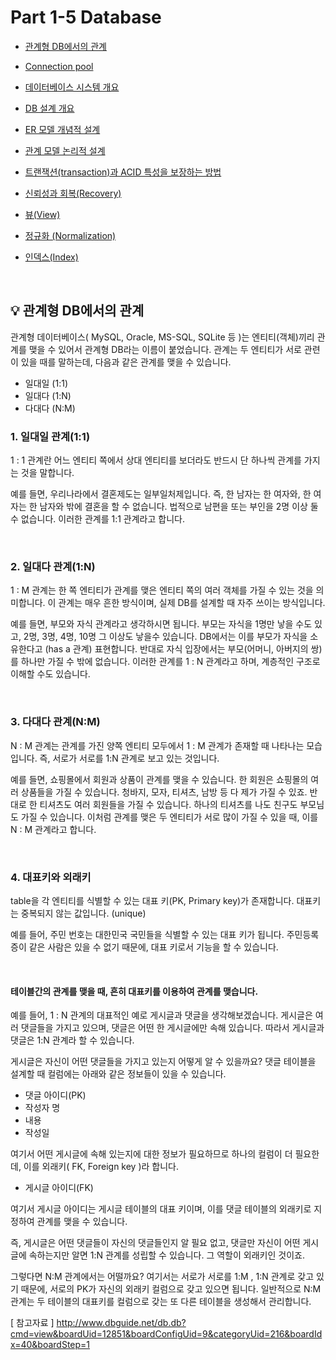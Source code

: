 # Part 1-5 Database

* [관계형 DB에서의 관계](#관계형-DB에서의-관계)

* [Connection pool](#Connection-pool)

* [데이터베이스 시스템 개요](#데이터베이스-시스템-개요)

* [DB 설계 개요](#DB-설계-개요)
  
* [ER 모델 개념적 설계](#ER-모델-개념적-설계)
  
* [관계 모델 논리적 설계](#관계-모델-논리적-설계)

* [트랜잭션(transaction)과 ACID 특성을 보장하는 방법](#트랜잭션(transaction)과-ACID-특성을-보장하는-방법)

* [신뢰성과 회복(Recovery)](#신뢰성과-회복(Recovery))

* [뷰(View)](#뷰(View))

* [정규화 (Normalization)](#정규화 (Normalization))
 
* [인덱스(Index)](#인덱스(Index))
 
</br>

## :bulb: 관계형 DB에서의 관계

 관계형 데이터베이스( MySQL, Oracle, MS-SQL, SQLite 등 )는 엔티티(객체)끼리 관계를 맺을 수 있어서 관계형 DB라는 이름이 붙었습니다. 관계는 두 엔티티가 서로 관련이 있을 때를 말하는데, 다음과 같은 관계를 맺을 수 있습니다.
 * 일대일 (1:1)
 * 일대다 (1:N)
 * 다대다 (N:M)
 
### 1. 일대일 관계(1:1)

  1 : 1 관계란 어느 엔티티 쪽에서 상대 엔티티를 보더라도 반드시 단 하나씩 관계를 가지는 것을 말합니다.
  
  예를 들면, 우리나라에서 결혼제도는 일부일처제입니다.
  즉, 한 남자는 한 여자와, 한 여자는 한 남자와 밖에 결혼을 할 수 없습니다. 
  법적으로 남편을 또는 부인을 2명 이상 둘 수 없습니다.
  이러한 관계를 1:1 관계라고 합니다.
  
  <br>
  
### 2. 일대다 관계(1:N)
  
  1 : M 관계는 한 쪽 엔티티가 관계를 맺은 엔티티 쪽의 여러 객체를 가질 수 있는 것을 의미합니다.
  이 관계는 매우 흔한 방식이며, 실제 DB를 설계할 때 자주 쓰이는 방식입니다.
  
  예를 들면, 부모와 자식 관계라고 생각하시면 됩니다.
  부모는 자식을 1명만 낳을 수도 있고, 2명, 3명, 4명, 10명 그 이상도 낳을수 있습니다.
  DB에서는 이를 부모가 자식을 소유한다고 (has a 관계) 표현합니다.
  반대로 자식 입장에서는 부모(어머니, 아버지의 쌍)를 하나만 가질 수 밖에 없습니다.
  이러한 관계를 1 : N 관계라고 하며, 계층적인 구조로 이해할 수도 있습니다.
  
  <br>
  
### 3. 다대다 관계(N:M)

  N : M 관계는 관계를 가진 양쪽 엔티티 모두에서 1 : M 관계가 존재할 때 나타나는 모습입니다.
  즉, 서로가 서로를 1:N 관계로 보고 있는 것입니다.
  
  예를 들면, 쇼핑몰에서 회원과 상품이 관계를 맺을 수 있습니다.
  한 회원은 쇼핑몰의 여러 상품들을 가질 수 있습니다.
  청바지, 모자, 티셔츠, 남방 등 다 제가 가질 수 있죠.
  반대로 한 티셔츠도 여러 회원들을 가질 수 있습니다.
  하나의 티셔츠를 나도 친구도 부모님도 가질 수 있습니다.
  이처럼 관계를 맺은 두 엔티티가 서로 많이 가질 수 있을 때, 이를 N : M 관계라고 합니다.
  
  <br>
  
### 4. 대표키와 외래키

  table을 각 엔티티를 식별할 수 있는 대표 키(PK, Primary key)가 존재합니다.
  대표키는 중복되지 않는 값입니다. (unique)
  
  예를 들어, 주민 번호는 대한민국 국민들을 식별할 수 있는 대표 키가 됩니다.
  주민등록증이 같은 사람은 있을 수 없기 때문에, 대표 키로서 기능을 할 수 있습니다.
  
  <br>
  
  #### 테이블간의 관계를 맺을 때, 흔히 대표키를 이용하여 관계를 맺습니다.
  예를 들어, 1 : N 관계의 대표적인 예로 게시글과 댓글을 생각해보겠습니다.
  게시글은 여러 댓글들을 가지고 있으며, 댓글은 어떤 한 게시글에만 속해 있습니다.
  따라서 게시글과 댓글은 1:N 관계라 할 수 있습니다.
  
  게시글은 자신이 어떤 댓글들을 가지고 있는지 어떻게 알 수 있을까요?
  댓글 테이블을 설계할 때 컬럼에는 아래와 같은 정보들이 있을 수 있습니다.
  
  * 댓글 아이디(PK)
  * 작성자 명
  * 내용
  * 작성일
  
  여기서 어떤 게시글에 속해 있는지에 대한 정보가 필요하므로 하나의 컬럼이 더 필요한데, 이를 외래키( FK, Foreign key )라 합니다.
  
  * 게시글 아이디(FK)

  여기서 게시글 아이디는 게시글 테이블의 대표 키이며, 이를 댓글 테이블의 외래키로 지정하여 관계를 맺을 수 있습니다.
  
  즉, 게시글은 어떤 댓글들이 자신의 댓글들인지 알 필요 없고, 댓글만 자신이 어떤 게시글에 속하는지만 알면 1:N 관계를 성립할 수 있습니다.
  그 역할이 외래키인 것이죠.

  그렇다면 N:M 관계에서는 어떨까요?
  여기서는 서로가 서로를 1:M , 1:N  관계로 갖고 있기 때문에, 서로의 PK가 자신의 외래키 컬럼으로 갖고 있으면 됩니다.
  일반적으로 N:M 관계는 두 테이블의 대표키를 컬럼으로 갖는 또 다른 테이블을 생성해서 관리합니다.
  
  [ 참고자료 ] <http://www.dbguide.net/db.db?cmd=view&boardUid=12851&boardConfigUid=9&categoryUid=216&boardIdx=40&boardStep=1>

  
  <br>
